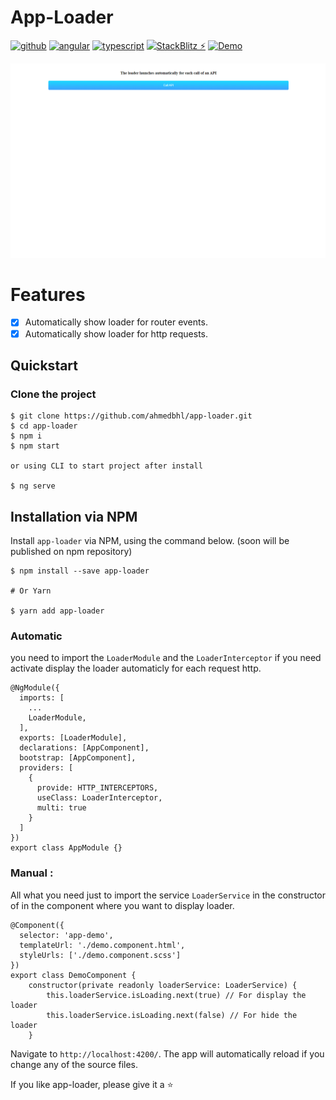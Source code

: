 # App-Loader


[![github](https://badgen.net/badge/icon/github?icon=github&label)](https://github.com/ahmedbhl/app-loader)
[![angular](https://badgen.net/badge/Angular/v%2010/red)](https://github.com/angular/angular-cli)
[![typescript](https://badgen.net/badge/icon/typescript?icon=typescript&label)](https://www.typescriptlang.org/)
[![StackBlitz ⚡️](https://badgen.net/badge/icon/Edit%20On%20StackBlitz⚡️?icon=slack&label)](https://stackblitz.com/edit/app-loader?file=src%2Fapp%2Fapp.component.ts)
[![Demo](https://badgen.net/badge/Demo/ClicMe/green)](https://app-loader-8b640.web.app/)

<p align="center">
    <img src="https://github.com/ahmedbhl/app-loader/blob/master/src/assets/app-loader.gif?raw=true">
</p>

# Features

   - [X] Automatically show loader for router events.
   - [X] Automatically show loader for http requests.

## Quickstart 

### Clone the project

```console
$ git clone https://github.com/ahmedbhl/app-loader.git
$ cd app-loader
$ npm i
$ npm start

or using CLI to start project after install

$ ng serve
```

## Installation via NPM

Install `app-loader` via NPM, using the command below. 
(soon will be published on npm repository)

```shell
$ npm install --save app-loader

# Or Yarn

$ yarn add app-loader
```
### Automatic

you need to import the `LoaderModule` and the `LoaderInterceptor` if you need activate display the loader automaticly for each request http.

```console
@NgModule({
  imports: [
    ...
    LoaderModule,
  ],
  exports: [LoaderModule],
  declarations: [AppComponent],
  bootstrap: [AppComponent],
  providers: [
    {
      provide: HTTP_INTERCEPTORS,
      useClass: LoaderInterceptor,
      multi: true
    }
  ]
})
export class AppModule {}
```
### Manual : 
All what you need just to import the service `LoaderService` in the constructor of in the component where you want to display loader.

```console
@Component({
  selector: 'app-demo',
  templateUrl: './demo.component.html',
  styleUrls: ['./demo.component.scss']
})
export class DemoComponent {
    constructor(private readonly loaderService: LoaderService) { 
        this.loaderService.isLoading.next(true) // For display the loader
        this.loaderService.isLoading.next(false) // For hide the loader
    }

```

Navigate to `http://localhost:4200/`. The app will automatically reload if you change any of the source files.

If you like app-loader, please give it a ⭐
